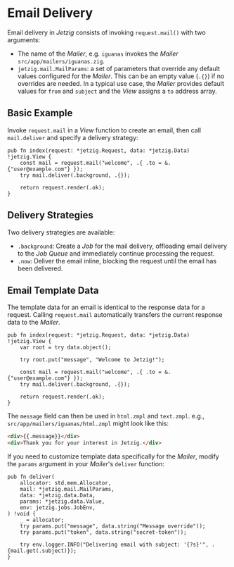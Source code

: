 # Email Delivery

Email delivery in _Jetzig_ consists of invoking `request.mail()` with two arguments:

* The name of the _Mailer_, e.g. `iguanas` invokes the _Mailer_ `src/app/mailers/iguanas.zig`.
* `jetzig.mail.MailParams`: a set of parameters that override any default values configured for the _Mailer_. This can be an empty value (`.{}`) if no overrides are needed. In a typical use case, the _Mailer_ provides default values for `from` and `subject` and the _View_ assigns a `to` address array.

## Basic Example

Invoke `request.mail` in a _View_ function to create an email, then call `mail.deliver` and specify a delivery strategy:

```zig
pub fn index(request: *jetzig.Request, data: *jetzig.Data) !jetzig.View {
    const mail = request.mail("welcome", .{ .to = &.{"user@example.com"} });
    try mail.deliver(.background, .{});

    return request.render(.ok);
}
```

## Delivery Strategies

Two delivery strategies are available:

* `.background`: Create a _Job_ for the mail delivery, offloading email delivery to the _Job Queue_ and immediately continue processing the request.
* `.now`: Deliver the email inline, blocking the request until the email has been delivered.

## Email Template Data

The template data for an email is identical to the response data for a request. Calling `request.mail` automatically transfers the current response data to the _Mailer_.

```zig
pub fn index(request: *jetzig.Request, data: *jetzig.Data) !jetzig.View {
    var root = try data.object();

    try root.put("message", "Welcome to Jetzig!");

    const mail = request.mail("welcome", .{ .to = &.{"user@example.com"} });
    try mail.deliver(.background, .{});

    return request.render(.ok);
}
```

The `message` field can then be used in `html.zmpl` and `text.zmpl`. e.g., `src/app/mailers/iguanas/html.zmpl` might look like this:

```html
<div>{{.message}}</div>
<div>Thank you for your interest in Jetzig.</div>
```
If you need to customize template data specifically for the _Mailer_, modify the `params` argument in your _Mailer_'s `deliver` function:

```zig
pub fn deliver(
    allocator: std.mem.Allocator,
    mail: *jetzig.mail.MailParams,
    data: *jetzig.data.Data,
    params: *jetzig.data.Value,
    env: jetzig.jobs.JobEnv,
) !void {
    _ = allocator;
    try params.put("message", data.string("Message override"));
    try params.put("token", data.string("secret-token"));

    try env.logger.INFO("Delivering email with subject: '{?s}'", .{mail.get(.subject)});
}
```
